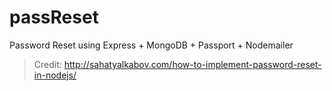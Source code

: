 passReset
=========

Password Reset using Express + MongoDB + Passport + Nodemailer
> Credit: http://sahatyalkabov.com/how-to-implement-password-reset-in-nodejs/
